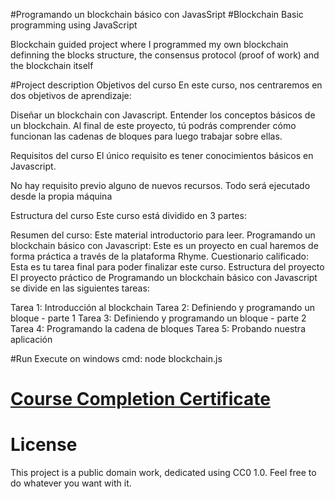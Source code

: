 #Programando un blockchain básico con JavasSript
#Blockchain Basic programming using JavaScript

Blockchain guided project where I programmed my own blockchain definning the blocks structure, the consensus protocol (proof of work) and the blockchain itself


#Project description
Objetivos del curso
En este curso, nos centraremos en dos objetivos de aprendizaje:

Diseñar un blockchain con Javascript.
Entender los conceptos básicos de un blockchain.
Al final de este proyecto, tú podrás comprender cómo funcionan las cadenas de bloques para luego trabajar sobre ellas.

Requisitos del curso
El único requisito es tener conocimientos básicos en Javascript.

No hay requisito previo alguno de nuevos recursos. Todo será ejecutado desde la propia máquina

Estructura del curso
Este curso está dividido en 3 partes:

Resumen del curso: Este material introductorio para leer.
Programando un blockchain básico con Javascript: Este es un proyecto en cual haremos de forma práctica a través de la plataforma Rhyme.
Cuestionario calificado: Esta es tu tarea final para poder finalizar este curso.
Estructura del proyecto
El proyecto práctico de Programando un blockchain básico con Javascript se divide en las siguientes tareas:

Tarea 1: Introducción al blockchain
Tarea 2: Definiendo y programando un bloque - parte 1
Tarea 3: Definiendo y programando un bloque - parte 2
Tarea 4: Programando la cadena de bloques
Tarea 5: Probando nuestra aplicación

#Run
Execute on windows cmd: node blockchain.js

# [Course Completion Certificate](https://www.coursera.org/account/accomplishments/certificate/MYFUMHV87BYH)

# License
This project is a public domain work, dedicated using CC0 1.0. Feel free to do whatever you want with it. 

